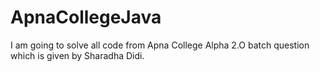 # ApnaCollegeJava
I am going to solve all code from Apna College Alpha 2.O  batch question which is given by Sharadha Didi.
